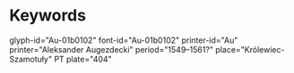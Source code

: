 # Keywords
glyph-id="Au-01b0102"
font-id="Au-01b0102"
printer-id="Au"
printer="Aleksander Augezdecki"
period="1549–1561?"
place="Królewiec-Szamotuły"
PT plate="404"
